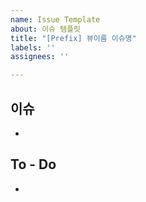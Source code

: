 ```yaml
---
name: Issue Template
about: 이슈 템플릿
title: "[Prefix] 뷰이름 이슈명"
labels: ''
assignees: ''

---
```


## 이슈
- 

## To - Do
-
